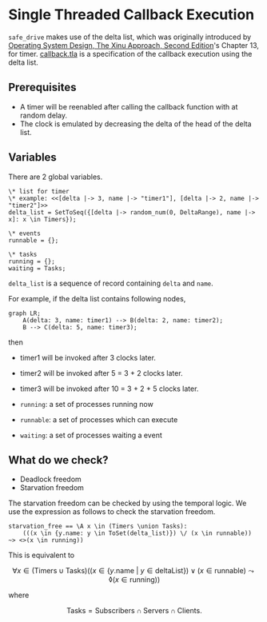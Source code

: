 # Single Threaded Callback Execution

`safe_drive` makes use of the delta list, which was originally introduced by [Operating System Design, The Xinu Approach, Second Edition](https://xinu.cs.purdue.edu/)'s Chapter 13, for timer.
[callback.tla](./callback.tla) is a specification of the callback execution using the delta list.

## Prerequisites

- A timer will be reenabled after calling the callback function with at random delay.
- The clock is emulated by decreasing the delta of the head of the delta list.

## Variables

There are 2 global variables.

```tla+
\* list for timer
\* example: <<[delta |-> 3, name |-> "timer1"], [delta |-> 2, name |-> "timer2"]>>
delta_list = SetToSeq({[delta |-> random_num(0, DeltaRange), name |-> x]: x \in Timers});

\* events
runnable = {};

\* tasks
running = {};
waiting = Tasks;
```

`delta_list` is a sequence of record containing `delta` and `name`.

For example, if the delta list contains following nodes,

```mermaid
graph LR;
    A(delta: 3, name: timer1) --> B(delta: 2, name: timer2);
    B --> C(delta: 5, name: timer3);
```
then

- timer1 will be invoked after 3 clocks later.
- timer2 will be invoked after 5 = 3 + 2 clocks later.
- timer3 will be invoked after 10 = 3 + 2 + 5 clocks later.


- `running`: a set of processes running now
- `runnable`: a set of processes which can execute
- `waiting`: a set of processes waiting a event


## What do we check?

- Deadlock freedom
- Starvation freedom

The starvation freedom can be checked by using the temporal logic.
We use the expression as follows to check the starvation freedom.

```tla+
starvation_free == \A x \in (Timers \union Tasks):
    (((x \in {y.name: y \in ToSet(delta_list)}) \/ (x \in runnable)) ~> <>(x \in running))
```

This is equivalent to

$$
\forall x \in (\mathrm{Timers} \cup \mathrm{Tasks})((x \in \lbrace y.\mathrm{name}\ |\ y \in \mathrm{deltaList}\rbrace) \lor (x \in \mathrm{runnable}) \leadsto \lozenge (x \in \mathrm{running}))
$$

where

$$
\mathrm{Tasks} = \mathrm{Subscribers} \cap \mathrm{Servers} \cap \mathrm{Clients}.
$$
